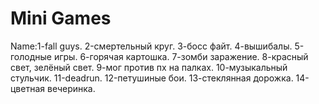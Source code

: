 # Mini Games               
Name:1-fall guys. 2-смертельный круг. 3-босс файт. 4-вышибалы. 5-голодные игры. 6-горячая картошка. 7-зомби заражение. 8-красный свет, зелёный свет. 9-мог против пх на палках. 10-музыкальный стульчик. 11-deadrun. 12-петушиные бои. 13-стеклянная дорожка. 14-цветная вечеринка. 
